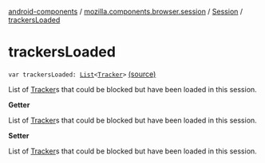 [android-components](../../index.md) / [mozilla.components.browser.session](../index.md) / [Session](index.md) / [trackersLoaded](./trackers-loaded.md)

# trackersLoaded

`var trackersLoaded: `[`List`](https://kotlinlang.org/api/latest/jvm/stdlib/kotlin.collections/-list/index.html)`<`[`Tracker`](../../mozilla.components.concept.engine.content.blocking/-tracker/index.md)`>` [(source)](https://github.com/mozilla-mobile/android-components/blob/master/components/browser/session/src/main/java/mozilla/components/browser/session/Session.kt#L360)

List of [Tracker](../../mozilla.components.concept.engine.content.blocking/-tracker/index.md)s that could be blocked but have been loaded in this session.

**Getter**

List of [Tracker](../../mozilla.components.concept.engine.content.blocking/-tracker/index.md)s that could be blocked but have been loaded in this session.

**Setter**

List of [Tracker](../../mozilla.components.concept.engine.content.blocking/-tracker/index.md)s that could be blocked but have been loaded in this session.

